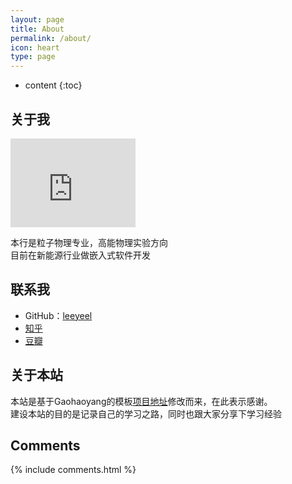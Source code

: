 ```yaml
---
layout: page
title: About
permalink: /about/
icon: heart
type: page
---
```


* content
{:toc}

## 关于我
<iframe src="https://githubbadge.appspot.com/leeyeel" style="border: 0;height: 142px;width: 200px;overflow: hidden;" frameBorder="0"></iframe>

本行是粒子物理专业，高能物理实验方向    
目前在新能源行业做嵌入式软件开发 


## 联系我

* GitHub：[leeyeel](https://github.com/leeyeel)
* [知乎](https://www.zhihu.com/people/lin-mou-6)
* [豆瓣](https://www.douban.com/people/freedom52/)

## 关于本站
本站是基于Gaohaoyang的模板[项目地址](https://github.com/Gaohaoyang/gaohaoyang.github.io)修改而来，在此表示感谢。   
建设本站的目的是记录自己的学习之路，同时也跟大家分享下学习经验    

## Comments

{% include comments.html %}
